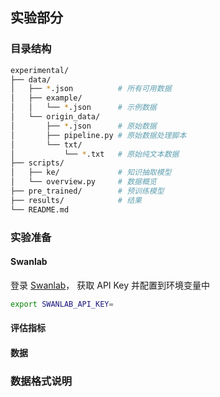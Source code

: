 ## 实验部分

### 目录结构

```bash
experimental/
├── data/               
│   ├── *.json          # 所有可用数据
│   ├── example/  
│   │   └── *.json      # 示例数据
│   └── origin_data/
│       ├── *.json      # 原始数据
│       ├── pipeline.py # 原始数据处理脚本
│       └── txt/
│           └── *.txt   # 原始纯文本数据
├── scripts/
│   ├── ke/             # 知识抽取模型
│   └── overview.py     # 数据概览
├── pre_trained/        # 预训练模型
├── results/            # 结果
└── README.md

```

### 实验准备

#### Swanlab

登录 [Swanlab](https://swanlab.cn)， 获取 API Key 并配置到环境变量中
```bash
export SWANLAB_API_KEY=
```

#### 评估指标

#### 数据

### 数据格式说明

